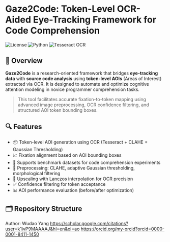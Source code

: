 # Gaze2Code: Token-Level OCR-Aided Eye-Tracking Framework for Code Comprehension

![License](https://img.shields.io/badge/license-MIT-blue.svg)
![Python](https://img.shields.io/badge/python-3.8+-brightgreen.svg)
![Tesseract OCR](https://img.shields.io/badge/Tesseract-OCR-yellowgreen)

## 🧠 Overview

**Gaze2Code** is a research-oriented framework that bridges **eye-tracking data** with **source code analysis** using **token-level AOIs** (Areas of Interest) extracted via OCR. It is designed to automate and optimize cognitive attention modeling in novice programmer comprehension tasks.

> This tool facilitates accurate fixation-to-token mapping using advanced image preprocessing, OCR confidence filtering, and structured AOI token bounding boxes.

## 🔍 Features

- 📦 Token-level AOI generation using OCR (Tesseract + CLAHE + Gaussian Thresholding)
- 📈 Fixation alignment based on AOI bounding boxes
- 🧪 Supports benchmark datasets for code comprehension experiments
- 🧼 Preprocessing: CLAHE, adaptive Gaussian thresholding, morphological filtering
- 📐 Upscaling with Lanczos interpolation for OCR precision
- ✅ Confidence filtering for token acceptance
- 📊 AOI performance evaluation (before/after optimization)

## 🗂️ Repository Structure

Author: Wudao Yang
https://scholar.google.com/citations?user=k1ivP9MAAAAJ&hl=en&oi=ao
https://orcid.org/my-orcid?orcid=0000-0001-8411-1450
